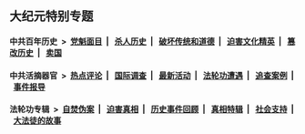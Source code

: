 ## 大纪元特别专题

#### 中共百年历史 &nbsp;>&nbsp; [党魁面目](indexes/nf1176107/README.md?07090430) &nbsp;| &nbsp; [杀人历史](indexes/nf1176106/README.md?07090430) &nbsp;| &nbsp; [破坏传统和道德](indexes/nf1176106/README.md?07090430) &nbsp;| &nbsp; [迫害文化精英](indexes/nf1176111/README.md?07090430) &nbsp;| &nbsp; [篡改历史](indexes/nf1176115/README.md?07090430) &nbsp;| &nbsp; [卖国](indexes/nf1176117/README.md?07090430) 

#### 中共活摘器官 &nbsp;>&nbsp; [热点评论](indexes/nf5879/README.md?07090430) &nbsp;| &nbsp; [国际调查](indexes/nf5947/README.md?07090430) &nbsp;| &nbsp; [最新活动](indexes/nf5883/README.md?07090430) &nbsp;| &nbsp; [法轮功遭遇](indexes/nf5881/README.md?07090430) &nbsp;| &nbsp; [追查案例](indexes/nf5880/README.md?07090430) &nbsp;| &nbsp; [事件报导](indexes/nf5877/README.md?07090430) 

#### 法轮功专辑 &nbsp;>&nbsp; [自焚伪案](indexes/nf5562/README.md?07090430) &nbsp;| &nbsp; [迫害真相](indexes/nf4379/README.md?07090430) &nbsp;| &nbsp; [历史事件回顾](indexes/nf5793/README.md?07090430) &nbsp;| &nbsp; [真相特辑](indexes/nf4389/README.md?07090430) &nbsp;| &nbsp; [社会支持](indexes/nf4386/README.md?07090430) &nbsp;| &nbsp; [大法徒的故事](indexes/nf1147481/README.md?07090430) 


